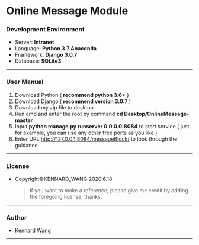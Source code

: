 # Online Message Module
### Development Environment
+ Server: **Intranet**
+ Language: **Python 3.7 Anaconda**
+ Framework: **Django 3.0.7**
+ Database: **SQLite3**
------
### User Manual
1. Download Python ( **recommend python 3.6+** )
2. Download Django ( **recommend version 3.0.7** )
3. Download my zip file to desktop
4. Run cmd and enter the root by command **cd Desktop/OnlineMessage-master**
5. Input **python manage.py runserver 0.0.0.0:8084** to start service ( just for example, you can use any other free ports as you like )
6. Enter URL http://127.0.0.1:8084/messageBlock/ to look through the guidance
------
### License  
+ Copyright©KENNARD_WANG 2020.6.18

  > If you want to make a reference, please give me credit by adding the foregoing license, thanks.
------
### Author
+ Kennard Wang
------
